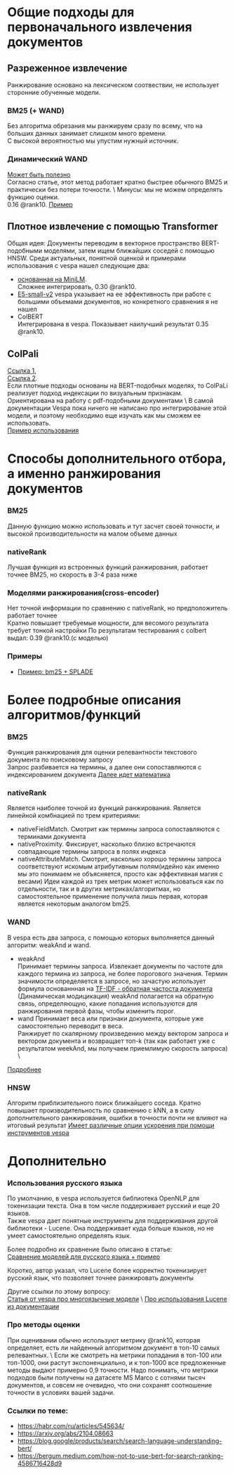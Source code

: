 # Общие подходы для первоначального извлечения документов
## Разреженное извлечение
Ранжирование основано на лексическом соотвествии, не использует сторонние обученные модели.
### BM25 (+ WAND) 
Без алгоритма обрезания мы ранжируем сразу по всему, что на больших данных занимает слишком много времени. \
С высокой вероятностью мы упустим нужный источник.
### Динамический WAND
[Может быть полезно](https://www.researchgate.net/publication/221613425_Efficient_query_evaluation_using_a_two-level_retrieval_process)\
Согласно статье, этот метод работает кратно быстрее обычного BM25 и практически без потери точности. \ 
Минусы: мы не можем определять функцию оценки. \
0.16 @rank10.
[Пример](https://github.com/vespa-engine/sample-apps/tree/master/transformers)
## Плотное извлечение с помощью Transformer
Общая идея: Документы переводим в векторное пространство BERT-подобными моделями, 
затем ищем ближайших соседей с помощью HNSW.
Среди актуальных, понятной оценкой и примерами использования с vespa нашел следующие два:
- [основанная на MiniLM](https://huggingface.co/sentence-transformers/msmarco-MiniLM-L-6-v3). \
    Сложнее интегрировать, 0.30 @rank10.
- [E5-small-v2](https://huggingface.co/intfloat/e5-small-v2)
    vespa указывает на ее эффективность при работе с большими объемами документов, но конкретного сравнения я не нашел
- ColBERT \
    Интегрирована в vespa. Показывает наилучший результат 0.35 @rank10.

## ColPali
[Ссылка 1](https://blog.vespa.ai/the-rise-of-vision-driven-document-retrieval-for-rag/),\
[Ссылка 2](https://medium.com/the-ai-forum/implement-multimodal-rag-with-colpali-and-vision-language-model-groq-llava-and-qwen2-vl-5c113b8c08fd). \
Если плотные подходы основаны на BERT-подобных моделях, то ColPaLi реализует подход индексации по визуальным признакам. \
Ориентирована на работу с pdf-подобными документами \ 
В самой документации Vespa пока ничего не написано про интегрирование этой модели, 
и поэтому необходимо еще изучать как мы сможем ее использовать. \
[Пример использования](https://github.com/vespa-engine/sample-apps/tree/master/visual-retrieval-colpali)


# Способы дополнительного отбора, а именно ранжирования документов
### BM25
Данную функцию можно использовать и тут засчет своей точности, и высокой производительности на малом объеме данных
### nativeRank
Лучшая функция из встроенных функций ранжирования, работает точнее BM25, но скорость в 3-4 раза ниже
### Моделями ранжирования(cross-encoder)
Нет точной информации по сравнению с nativeRank, но предположитель работает точнее \
Кратно повышает требуемые мощности, для весомого результата требует тонкой настройки
По результатам тестирования с colbert выдал: 0.39 @rank10.(с моделью)

### Примеры
- [Пример: bm25 + SPLADE](https://github.com/vespa-engine/sample-apps/tree/master/visual-retrieval-colpali)
# Более подробные описания алгоритмов/функций
### BM25
Функция ранжирования для оценки релевантности текстового документа по поисковому запросу \
Запрос разбивается на термины, а далее они сопоставляются с индексированием документа
[Далее идет математика](https://docs.vespa.ai/en/reference/bm25.html)

### nativeRank
Является наиболее точной из функций ранжирования. Является линейной комбнацией по трем критериями:
- nativeFieldMatch. Смотрит как термины запроса сопоставляются с терминами документа
- nativeProximity. Фиксирует, насколько близко встречаются совпадающие термины запроса в полях индекса
- nativeAttributeMatch. Смотрит, насколько хорошо термины запроса соответствуют искомым атрибутивным полям(идейно как именно мы это понимаем не объясняется, просто как эффективная магия с весами)
Идеи каждой из трех метрик может использоваться как по отдельности, так и в других метриках/алгоритмах, но самостоятельное применение получила лишь первая, которая является некоторым аналогом bm25.


### WAND
В vespa есть два запроса, с помощью которых выполняется данный алгоритм: weakAnd и wand.
- weakAnd \
  Принимает термины запроса. Извлекает документы по частоте для каждого термина из запроса, не более порогового значения. Термин значимости определяется в запросе, но зачастую использует формула основаннная на [TF-IDF - обратная частоста документа](https://en.wikipedia.org/wiki/Tf%E2%80%93idf) \
  (Динамическая модицикация) weakAnd полагается на обратную связь, определяющую, какие попадания используются для ранжирования первой фазы, чтобы изменить порог.
- wand
  Принимает веса или признаки документа, которые уже самостоятельно переводит в веса.  \
  Ранжирует по скалярному произведению между вектором запроса и вектором документа и возвращает топ-k (так как работает уже с результатом weekAnd, мы получаем приемлимую скорость запроса) \
  
[Подробнее](https://docs.vespa.ai/en/using-wand-with-vespa.html)

### HNSW
Алгоритм приблизительного поиск ближайшего соседа. Кратно повышает производительность по сравнению с kNN, а в силу дополнительного ранжирования, ошибки в точности почти не влияют на итоговый результат
[Имеет различные опции ускорения при помощи инструментов vespa](https://docs.vespa.ai/en/approximate-nn-hnsw.html)


# Дополнительно
### Использования русского языка
По умолчанию, в vespa используется библиотека OpenNLP для токенизации текста. Она в том числе поддерживает русский и еще 20 языков. \
Также vespa дает понятные инструменты для поддерживания другой библиотеки - Lucene. Она поддерживает куда больше языков, но не умеет самостоятельно определять язык. 

Более подробно их сравнение было описано в статье: \
[Сравнение моделей для русского языка + пример](https://habr.com/ru/companies/sportmaster_lab/articles/848992/)  

Коротко, автор указал, что Lucene более корректно токенизирует русский язык, что позволяет точнее ранжировать документы 

Другие ссылки по этому вопросу: \
[Статья от vespa про многоязычные модели](https://blog.vespa.ai/simplify-search-with-multilingual-embeddings/) \ 
[Про использования Lucene из документации](https://docs.vespa.ai/en/lucene-linguistics.html)





### Про методы оценки
При оценивании обычно используют метрику @rank10, которая определяет, есть ли найденный алгоритмом документ в топ-10 самых релевантных. \ 
Если же смотреть на метрики попадания в топ-100 или топ-1000, они растут экспоненциально, и к топ-1000 все предложенные методы выдают примерно 0,9 точности. Надо понимать, что метрики подходов были получены на датасете MS Marco с сотнями тысяч документов, и совсем не очевидно, что они сохранят соотношение точности в условиях вашей задачи.

### Ссылки по теме:

- https://habr.com/ru/articles/545634/
- https://arxiv.org/abs/2104.08663
- https://blog.google/products/search/search-language-understanding-bert/
- https://bergum.medium.com/how-not-to-use-bert-for-search-ranking-4586716428d9
